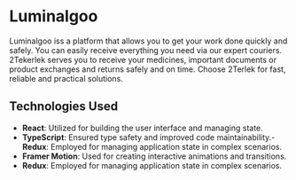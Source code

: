 # Luminalgoo
Luminalgoo iss a platform that allows you to get your work done quickly and safely. You can easily receive everything you need via our expert couriers. 2Tekerlek serves you to receive your medicines, important documents or product exchanges and returns safely and on time. Choose 2Terlek for fast, reliable and practical solutions.

## Technologies Used

- **React**: Utilized for building the user interface and managing state.
- **TypeScript**: Ensured type safety and improved code maintainability.- **Redux**: Employed for managing application state in complex scenarios.
- **Framer Motion**: Used for creating interactive animations and transitions.
- **Redux**: Employed for managing application state in complex scenarios.
